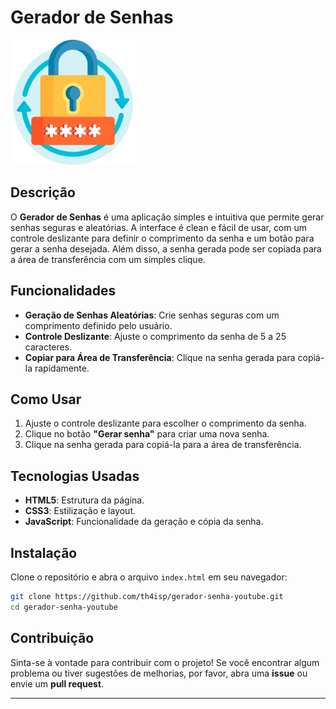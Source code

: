 # Gerador de Senhas

<img src="assets/logo.png" alt="Logo" width="200"/>

## Descrição

O **Gerador de Senhas** é uma aplicação simples e intuitiva que permite gerar senhas seguras e aleatórias. A interface é clean e fácil de usar, com um controle deslizante para definir o comprimento da senha e um botão para gerar a senha desejada. Além disso, a senha gerada pode ser copiada para a área de transferência com um simples clique.

## Funcionalidades

- **Geração de Senhas Aleatórias**: Crie senhas seguras com um comprimento definido pelo usuário.
- **Controle Deslizante**: Ajuste o comprimento da senha de 5 a 25 caracteres.
- **Copiar para Área de Transferência**: Clique na senha gerada para copiá-la rapidamente.

## Como Usar

1. Ajuste o controle deslizante para escolher o comprimento da senha.
2. Clique no botão **"Gerar senha"** para criar uma nova senha.
3. Clique na senha gerada para copiá-la para a área de transferência.

## Tecnologias Usadas

- **HTML5**: Estrutura da página.
- **CSS3**: Estilização e layout.
- **JavaScript**: Funcionalidade da geração e cópia da senha.

## Instalação

Clone o repositório e abra o arquivo `index.html` em seu navegador:

```bash
git clone https://github.com/th4isp/gerador-senha-youtube.git
cd gerador-senha-youtube
```

## Contribuição

Sinta-se à vontade para contribuir com o projeto! Se você encontrar algum problema ou tiver sugestões de melhorias, por favor, abra uma **issue** ou envie um **pull request**.


---


